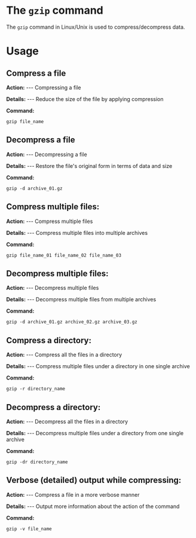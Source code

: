# The `gzip` command

The `gzip` command in Linux/Unix is used to compress/decompress data.

# Usage

## Compress a file

**Action:**
--- Compressing a file

**Details:**
--- Reduce the size of the file by applying compression

**Command:**
```
gzip file_name
```

## Decompress a file

**Action:**
--- Decompressing a file

**Details:**
--- Restore the file's original form in terms of data and size

**Command:**
```
gzip -d archive_01.gz
```

## Compress multiple files:

**Action:**
--- Compress multiple files

**Details:**
--- Compress multiple files into multiple archives

**Command:**
```
gzip file_name_01 file_name_02 file_name_03
```

## Decompress multiple files:

**Action:**
--- Decompress multiple files

**Details:**
--- Decompress multiple files from multiple archives

**Command:**
```
gzip -d archive_01.gz archive_02.gz archive_03.gz
```

## Compress a directory:

**Action:**
--- Compress all the files in a directory

**Details:**
--- Compress multiple files under a directory in one single archive

**Command:**
```
gzip -r directory_name
```

## Decompress a directory:

**Action:**
--- Decompress all the files in a directory

**Details:**
--- Decompress multiple files under a directory from one single archive

**Command:**
```
gzip -dr directory_name
```

## Verbose (detailed) output while compressing:

**Action:**
--- Compress a file in a more verbose manner

**Details:**
--- Output more information about the action of the command

**Command:**
```
gzip -v file_name
```
